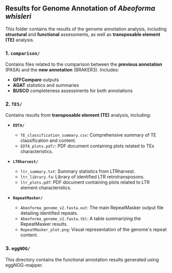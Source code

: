 ## Results for Genome Annotation of *Abeoforma whisleri*

This folder contains the results of the genome annotation analysis, including **structural** and **functional** assessments, as well as **transposable element (TE)** analysis.

### 1. `comparison/`
Contains files related to the comparison between the **previous annotation** (PASA) and the **new annotation** (BRAKER3). Includes:
- **GFFCompare** outputs
- **AGAT** statistics and summaries
- **BUSCO** completeness assessments for both annotations

### 2. `TES/`
Contains results from **transposable element (TE)** analysis, including:
-   **`EDTA/`**
    -   `TE_classification_summary.csv`: Comprehensive summary of TE classification and content.
    -   `EDTA_plots.pdf/`: PDF document containing plots related to TEs characteristics.

-   **`LTRharvest/`**
    -   `ltr_summary.txt`: Summary statistics from LTRharvest.
    -   `ltr_library.fa`: Library of identified LTR retrotransposons.
    -   `ltr_plots.pdf`: PDF document containing plots related to LTR element characteristics.

-   **`RepeatMasker/`**
    -   `Abeoforma_genome_v2.fasta.out`: The main RepeatMasker output file detailing identified repeats.
    -   `Abeoforma_genome_v2.fasta.tbl`: A table summarizing the RepeatMasker results.
    -   `RepeatMasker_plot.png`: Visual representation of the genome's repeat content.

### 3. `eggNOG/`
This directory contains the functional annotation results generated using eggNOG-mapper. 